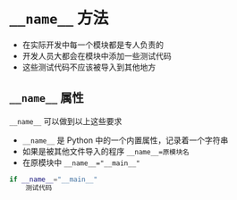 # `__name__` 方法

- 在实际开发中每一个模块都是专人负责的
- 开发人员大都会在模块中添加一些测试代码
- 这些测试代码不应该被导入到其他地方

## `__name__` 属性

`__name__` 可以做到以上这些要求

- `__name__` 是 Python 中的一个内置属性，记录着一个字符串
- 如果是被其他文件导入的程序 `__name__=原模块名`
- 在原模块中 `__name__="__main__"`

```py
if __name__="__main__"
    测试代码
```